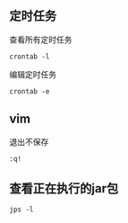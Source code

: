 ## 定时任务

查看所有定时任务

```
crontab -l
```



编辑定时任务

```
crontab -e
```

## vim

退出不保存

```
:q!
```



## 查看正在执行的jar包

```
jps -l
```

